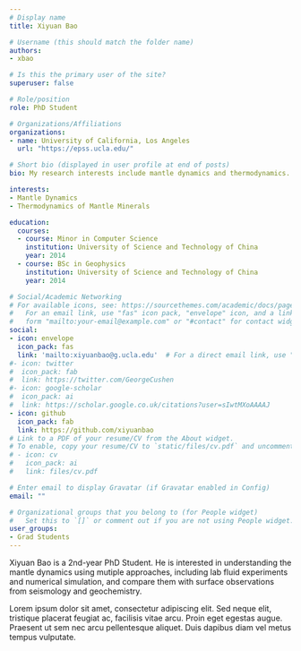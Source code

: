 ```yaml
---
# Display name
title: Xiyuan Bao

# Username (this should match the folder name)
authors:
- xbao

# Is this the primary user of the site?
superuser: false

# Role/position
role: PhD Student

# Organizations/Affiliations
organizations:
- name: University of California, Los Angeles
  url: "https://epss.ucla.edu/"

# Short bio (displayed in user profile at end of posts)
bio: My research interests include mantle dynamics and thermodynamics.

interests:
- Mantle Dynamics
- Thermodynamics of Mantle Minerals

education:
  courses:
  - course: Minor in Computer Science
    institution: University of Science and Technology of China
    year: 2014
  - course: BSc in Geophysics
    institution: University of Science and Technology of China
    year: 2014

# Social/Academic Networking
# For available icons, see: https://sourcethemes.com/academic/docs/page-builder/#icons
#   For an email link, use "fas" icon pack, "envelope" icon, and a link in the
#   form "mailto:your-email@example.com" or "#contact" for contact widget.
social:
- icon: envelope
  icon_pack: fas
  link: 'mailto:xiyuanbao@g.ucla.edu'  # For a direct email link, use "mailto:test@example.org".
#- icon: twitter
#  icon_pack: fab
#  link: https://twitter.com/GeorgeCushen
#- icon: google-scholar
#  icon_pack: ai
#  link: https://scholar.google.co.uk/citations?user=sIwtMXoAAAAJ
- icon: github
  icon_pack: fab
  link: https://github.com/xiyuanbao
# Link to a PDF of your resume/CV from the About widget.
# To enable, copy your resume/CV to `static/files/cv.pdf` and uncomment the lines below.
# - icon: cv
#   icon_pack: ai
#   link: files/cv.pdf

# Enter email to display Gravatar (if Gravatar enabled in Config)
email: ""

# Organizational groups that you belong to (for People widget)
#   Set this to `[]` or comment out if you are not using People widget.
user_groups:
- Grad Students
---
```


Xiyuan Bao is a 2nd-year PhD Student. He is interested in understanding the mantle dynamics using mutiple approaches, including lab fluid experiments and numerical simulation, and compare them with surface observations from seismology and geochemistry.

Lorem ipsum dolor sit amet, consectetur adipiscing elit. Sed neque elit, tristique placerat feugiat ac, facilisis vitae arcu. Proin eget egestas augue. Praesent ut sem nec arcu pellentesque aliquet. Duis dapibus diam vel metus tempus vulputate.
